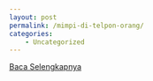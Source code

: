 ```yaml
---
layout: post
permalink: /mimpi-di-telpon-orang/
categories:
    - Uncategorized
---
```


[Baca Selengkapnya](/06)